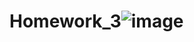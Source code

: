 # Homework_3![image](https://user-images.githubusercontent.com/120489891/211621128-21b3ce81-a7ec-4908-a296-b52cb377c8c8.png)
